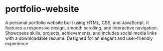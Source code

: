# portfolio-website
A personal portfolio website built using HTML, CSS, and JavaScript. It features a responsive design, smooth scrolling, and interactive navigation. Showcases skills, projects, achievements, and includes social media links with a downloadable resume. Designed for an elegant and user-friendly experience
